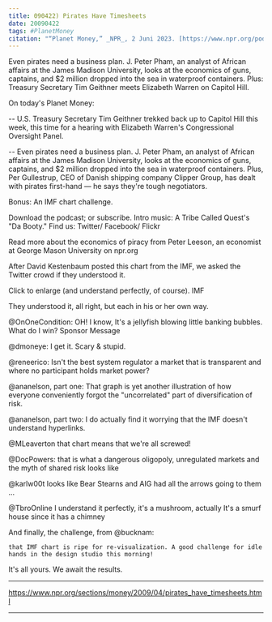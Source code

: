 ```yaml
---
title: 090422) Pirates Have Timesheets
date: 20090422
tags: #PlanetMoney
citation: "“Planet Money,” _NPR_, 2 Juni 2023. [https://www.npr.org/podcasts/510289/planet-money](https://www.npr.org/podcasts/510289/planet-money) (diakses 4 Juni 2023)."
---
```


Even pirates need a business plan. J. Peter Pham, an analyst of African affairs at the James Madison University, looks at the economics of guns, captains, and $2 million dropped into the sea in waterproof containers. Plus: Treasury Secretary Tim Geithner meets Elizabeth Warren on Capitol Hill.

On today's Planet Money:

-- U.S. Treasury Secretary Tim Geithner trekked back up to Capitol Hill this week, this time for a hearing with Elizabeth Warren's Congressional Oversight Panel.

-- Even pirates need a business plan. J. Peter Pham, an analyst of African affairs at the James Madison University, looks at the economics of guns, captains, and $2 million dropped into the sea in waterproof containers. Plus, Per Gullestrup, CEO of Danish shipping company Clipper Group, has dealt with pirates first-hand — he says they're tough negotiators.

Bonus: An IMF chart challenge.

Download the podcast; or subscribe. Intro music: A Tribe Called Quest's "Da Booty." Find us: Twitter/ Facebook/ Flickr

Read more about the economics of piracy from Peter Leeson, an economist at George Mason University on npr.org

After David Kestenbaum posted this chart from the IMF, we asked the Twitter crowd if they understood it.

Click to enlarge (and understand perfectly, of course).
IMF

They understood it, all right, but each in his or her own way.

@OnOneCondition: OH! I know, It's a jellyfish blowing little banking bubbles. What do I win?
Sponsor Message

@dmoneye: I get it. Scary & stupid.

@reneerico: Isn't the best system regulator a market that is transparent and where no participant holds market power?

@ananelson, part one: That graph is yet another illustration of how everyone conveniently forgot the "uncorrelated" part of diversification of risk.

@ananelson, part two: I do actually find it worrying that the IMF doesn't understand hyperlinks.

@MLeaverton that chart means that we're all screwed!

@DocPowers: that is what a dangerous oligopoly, unregulated markets and the myth of shared risk looks
like

@karlw00t looks like Bear Stearns and AIG had all the arrows going to them ...

@TbroOnline I understand it perfectly, it's a mushroom, actually It's a smurf house since it has a chimney

And finally, the challenge, from @bucknam:

    that IMF chart is ripe for re-visualization. A good challenge for idle hands in the design studio this morning!

It's all yours. We await the results.

----

https://www.npr.org/sections/money/2009/04/pirates_have_timesheets.html



----
